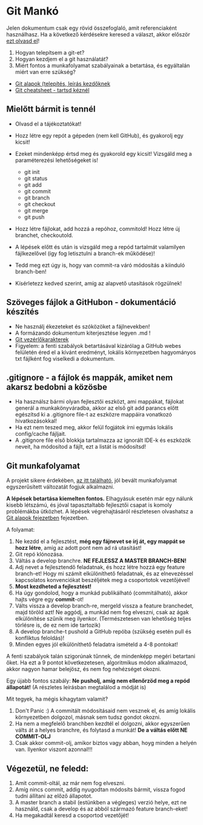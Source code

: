 # Git Mankó

Jelen dokumentum csak egy rövid összefoglaló, amit referenciaként használhasz. 
Ha a következő kérdésekre keresed a választ, akkor először [ezt olvasd el](git_tutorial.md)!

1. Hogyan telepítsem a git-et?
2. Hogyan kezdjem el a git használatát?
3. Miért fontos a munkafolyamat szabályainak a betartása, és egyáltalán miért van erre szükség?

- [Git alapok (telepítés, leírás kezdőknek](git_tutorial.md)
- [Git cheatsheet - tartsd kéznél](https://services.github.com/on-demand/downloads/github-git-cheat-sheet.pdf)

## Mielőtt bármit is tennél

- Olvasd el a tájékoztatókat!
- Hozz létre egy repót a gépeden (nem kell GitHub), és gyakorolj egy kicsit!
- Ezeket mindenképp értsd meg és gyakorold egy kicsit! Vizsgáld meg a paraméterezési lehetőségeket is!

	- git init
	- git status
	- git add
	- git commit
	- git branch
	- git checkout
	- git merge
	- git push

- Hozz létre fájlokat, add hozzá a repóhoz, commitold! Hozz létre új branchet, checkoutold. 
- A lépések előtt és után is vizsgáld meg a repód tartalmát valamilyen fájlkezelővel (így fog letisztulni a branch-ek működése)!
- Tedd meg ezt úgy is, hogy van commit-ra váró módosítás a kiinduló branch-ben!
- Kísérletezz kedved szerint, amíg az alapvető utasítások rögzülnek!

## Szöveges fájlok a GitHubon - dokumentáció készítés

- Ne használj ékezeteket és szóközöket a fájlnevekben!
- A formázandó dokumentum kiterjesztése legyen .md !
- [Git vezérlőkarakterek](https://help.github.com/articles/basic-writing-and-formatting-syntax/)
- Figyelem: a fenti szabályok betartásával kizárólag a GitHub webes felületén éred el a kívánt eredményt, 
  lokális környezetben hagyományos txt fájlként fog viselkedi a dokumentum.

## .gitignore - a fájlok és mappák, amiket nem akarsz bedobni a közösbe


- Ha használsz bármi olyan fejlesztői eszközt, ami mappákat, fájlokat generál a munkakönyváradba, 
	akkor az első git add parancs előtt egészítsd ki a .gitignore file-t az eszközre mappáira vonatkozó hivatkozásokkal!
- Ha ezt nem teszed meg, akkor felül fogjátok írni egymás lokális config/cache fájljait.
- A .gitignore file első blokkja tartalmazza az ignorált IDE-k és eszközök neveit, ha módosítod a fájlt, ezt a listát is módosítsd!

## Git munkafolyamat

A projekt sikere érdekében, [az itt található](https://nvie.com/posts/a-successful-git-branching-model/), 
jól bevált munkafolyamat egyszerűsített változatát fogjuk alkalmazni.

**A lépések betartása kiemelten fontos.** Elhagyásuk esetén már egy nálunk kisebb létszámú, és jóval tapasztaltabb fejlesztői csapat 
is komoly problémákba ütközhet. A lépések végrehajtásáról részletesen olvashatsz a [Git alapok fejezetben](git_tutorial.md) fejezetben.


A folyamat:

1. Ne kezdd el a fejlesztést, **még egy fájnevet se írj át, egy mappát se hozz létre**, amíg az adott pont nem ad rá utasítást!
2. Git repó klónozása.
3. Váltás a develop branchre. **NE FEJLESSZ A MASTER BRANCH-BEN!**
4. Adj nevet a fejlesztendő feladatnak, és hozz létre hozzá egy feature branch-et! Hogy mi számít elkülöníthető feladatnak, és az elnevezéssel kapcsolatos konvenciókat beszéljétek meg a csoportotok vezetőjével!
5. **Most kezdheted a fejlesztést!** 
6. Ha úgy gondolod, hogy a munkád publikálható (commitálható), akkor hajts végre egy **commit**-ot!
7. Válts vissza a develop branch-re, mergeld vissza a feature branchedet, majd töröld azt! Ne aggódj, a munkád nem fog elveszni, csak az ágak elkülönítése szűnik meg ilyenkor. (Természetesen van lehetőség teljes törlésre is, de ez nem ide tartozik)
8. A develop branche-t pushold a GitHub repóba (szükség esetén pull és konfliktus feloldás)!
9. Minden egyes jól elkülöníthető feladatra ismételd a 4-8 pontokat!

A fenti szabályok talán szigorúnak tűnnek, de mindenképp megéri betartani őket. Ha ezt a 9 pontot következetesen, 
algoritmikus módon alkalmazod, akkor nagyon hamar belejösz, és nem fog nehézséget okozni.

Egy újabb fontos szabály: **Ne pusholj, amíg nem ellenőrzöd meg a repód állapotát!** (A részletes leírásban megtalálod a módját is)

Mit tegyek, ha mégis kihagytam valamit?

1. Don't Panic :) A commitált módosításaid nem vesznek el, és amíg lokális környezetben dolgozol, másnak sem tudsz gondot okozni.
2. Ha nem a megfelelő branchben kezdtél el dolgozni, akkor egyszerűen válts át a helyes branchre, és folytasd a munkát! **De a váltás előtt NE COMMIT-OLJ**
3. Csak akkor commit-olj, amikor biztos vagy abban, hoyg minden a helyén van. Ilyenkor viszont azonnal!!!

## Végezetül, ne feledd: 

1. Amit commit-oltál, az már nem fog elveszni. 
2. Amíg nincs commit, addig nyugodtan módosíts bármit, vissza fogod tudni állítani az előző állapotot.
3. A master branch a stabil (estünkben a végleges) verzió helye, ezt ne használd, csak a develop és az abból származó feature branch-eket!
4. Ha megakadtál keresd a csoportod vezetőjét!
	
  
